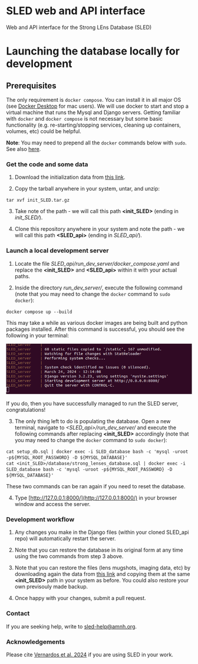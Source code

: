 # SLED web and API interface
Web and API interface for the Strong LEns Database (SLED)


# Launching the database locally for development


## Prerequisites

The only requirement is `docker compose`. You can install it in all major OS (see [Docker Desktop](https://docs.docker.com/desktop/install/mac-install/) for mac users). We will use docker to start and stop a virtual machine that runs the Mysql and Django servers. Getting familiar with `docker` and `docker compose` is not necessary but some basic functionality (e.g. re-starting/stopping services, cleaning up containers, volumes, etc) could be helpful.

**Note**: You may need to prepend all the `docker` commands below with `sudo`. See also [here](https://docs.docker.com/engine/install/linux-postinstall/).



### Get the code and some data

1. Download the initialization data from [this link]().

2. Copy the tarball anywhere in your system, untar, and unzip:
```
tar xvf init_SLED.tar.gz
```

3. Take note of the path - we will call this path **<init_SLED>** (ending in *init_SLED/*).

4. Clone this repository anywhere in your system and note the path - we will call this path **<SLED_api>** (ending in *SLED_api/*).



### Launch a local development server

1. Locate the file *SLED_api/run_dev_server/docker_compose.yaml* and replace the **<init_SLED>** and **<SLED_api>** within it with your actual paths.

2. Inside the directory *run_dev_server/*, execute the following command (note that you may need to change the `docker` command to `sudo docker`):
```
docker compose up --build
```
This may take a while as various docker images are being built and python packages installed.
After this command is successful, you should see the following in your terminal:

![Django server launched in the terminal](/run_dev_server/django_success.png)

If you do, then you have successfully managed to run the SLED server, congratulations!

3. The only thing left to do is populating the database. Open a new terminal, navigate to *<SLED_api>/run_dev_server/* and execute the following commands after replacing **<init_SLED>** accordingly (note that you may need to change the `docker` command to `sudo docker`):
```
cat setup_db.sql | docker exec -i SLED_database bash -c 'mysql -uroot -p${MYSQL_ROOT_PASSWORD} -D ${MYSQL_DATABASE}'
cat <init_SLED>/database/strong_lenses_database.sql | docker exec -i SLED_database bash -c 'mysql -uroot -p${MYSQL_ROOT_PASSWORD} -D ${MYSQL_DATABASE}'
```
These two commands can be ran again if you need to reset the database.

4. Type [http://127.0.0.1:8000/](http://127.0.0.1:8000/) in your browser window and access the server.


### Development workflow

1. Any changes you make in the Django files (within your cloned SLED_api repo) will automatically restart the server. 

2. Note that you can restore the database in its original form at any time using the two commands from step 3 above.

3. Note that you can restore the files (lens mugshots, imaging data, etc) by downloading again the data from [this link]() and copying them at the same **<init_SLED>** path in your system as before. You could also restore your own previsouly made backup.

4. Once happy with your changes, submit a pull request.


### Contact

If you are seeking help, write to <sled-help@amnh.org>.


### Acknowledgements

Please cite [Vernardos et al. 2024]() if you are using SLED in your work.

